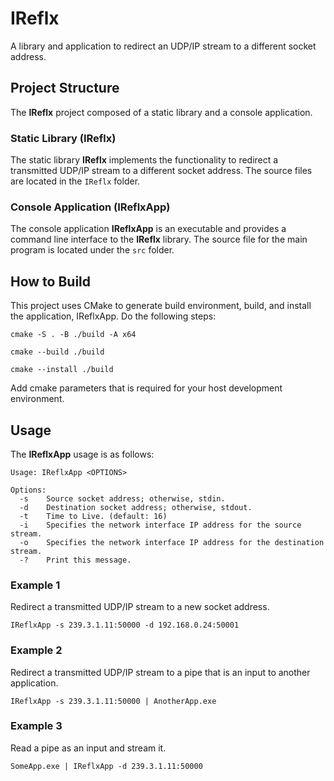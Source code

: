 # IReflx
A library and application to redirect an UDP/IP stream to a different socket address.

## Project Structure
The __IReflx__ project composed of a static library and a console application.

### Static Library (IReflx)
The static library __IReflx__ implements the functionality to redirect a transmitted UDP/IP stream to a different socket address.
The source files are located in the `IReflx` folder.

### Console Application (IReflxApp)
The console application __IReflxApp__ is an executable and provides a command line interface to the __IReflx__ library.  The source file for the main program is located under the `src` folder.

## How to Build

This project uses CMake to generate build environment, build, and install the application, IReflxApp. Do the following steps:
```
cmake -S . -B ./build -A x64
```
```
cmake --build ./build
```
```
cmake --install ./build
```

Add cmake parameters that is required for your host development environment.

## Usage
The __IReflxApp__ usage is as follows:

```
Usage: IReflxApp <OPTIONS>

Options:
  -s    Source socket address; otherwise, stdin.
  -d    Destination socket address; otherwise, stdout.
  -t    Time to Live. (default: 16)
  -i    Specifies the network interface IP address for the source stream.
  -o    Specifies the network interface IP address for the destination stream.
  -?    Print this message.
```
### Example 1
Redirect a transmitted UDP/IP stream to a new socket address.
 ```
IReflxApp -s 239.3.1.11:50000 -d 192.168.0.24:50001
```

### Example 2
Redirect a transmitted UDP/IP stream to a pipe that is an input to another application.

```
IReflxApp -s 239.3.1.11:50000 | AnotherApp.exe
```

### Example 3 
Read a pipe as an input and stream it.

```
SomeApp.exe | IReflxApp -d 239.3.1.11:50000
```
